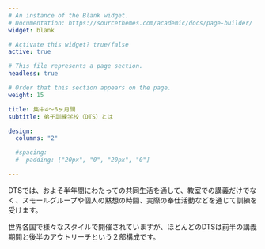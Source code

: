 ```yaml
---
# An instance of the Blank widget.
# Documentation: https://sourcethemes.com/academic/docs/page-builder/
widget: blank

# Activate this widget? true/false
active: true

# This file represents a page section.
headless: true

# Order that this section appears on the page.
weight: 15

title: 集中4～6ヶ月間
subtitle: 弟子訓練学校（DTS）とは

design:
  columns: "2"

  #spacing:
  #  padding: ["20px", "0", "20px", "0"]

---
```


DTSでは、およそ半年間にわたっての共同生活を通して、教室での講義だけでなく、スモールグループや個人の黙想の時間、実際の奉仕活動などを通じて訓練を受けます。

世界各国で様々なスタイルで開催されていますが、ほとんどのDTSは前半の講義期間と後半のアウトリーチという２部構成です。
